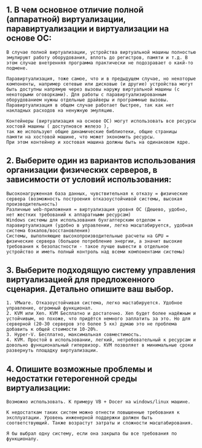 ## **1. В чем основное отличие полной (аппаратной) виртуализации, паравиртуализации и виртуализации на основе ОС:**
```
В случае полной виртуализации, устройства виртуальной машины полностью эмулируют работу оборудования, вплоть до регистров, памяти и т.д. В этом случае внетренняя программа практически не подозравает о какй-то подмене.

Паравиртуализация, тоже самое, что и в предыдущем случае, но некоторые компоненты, например сетевые или дисковые (и другие) устройства могут быть доступны напрямую через вызовы наружу виртуальной машины (с некоторыми оговорками). Для работы с паравиртуализированным оборудованием нужны отдельные драйверы и программные вызовы.
Паравиртуализация в общем случае работает быстрее, так как нет накладных расходов на ненужную эмуляцию.

Контейнеры (виртуализация на основе ОС) могут использовать все ресурсы хостовй машины ( доступновсе железо ),
так же используют общие динамические библиотеки, общие страницы  памяти на хостовой машине, что может экономить ресурсы.
При этом контейнер и хостовая машина должны быть на одинаковом ядре.
```
## **2. Выберите один из вариантов использования организации физических серверов, в зависимости от условий использования:**
```
Высоконагруженная база данных, чувствительная к отказу = физические сервера (возможность построения отказоустойчивой системы, высокая производительность)
Различные web-приложения = виртуализация уровня ОС (Дешево, удобно, нет жестких требований к аппаратнымм ресурсам)
Windows системы для использования бухгалтерским отделом = паравиртуализация (удобно в управлении, легко масштабируется, удобная система бэкапов/восстановления)
Системы, выполняющие высокопроизводительные расчеты на GPU = физические сервера (большое потребление энергии, а значит высокие требования к безопастности - такое лучше вывести в отдельное устройство и иметь полный контроль над всеми компонентами системы)
```
## **3. Выберите подходящую систему управления виртуализацией для предложенного сценария. Детально опишите ваш выбор.**
```
1. VMware. Отказоустойчивая система, легко мастабируется. Удобное управление, огромный функционал. 
2. KVM или Xen. KVM Бесплатно и достаточно. Xen будет более надёжным и устойчивым, но похоже, что придётся немного заплатить за это. Но для серверной (20-30 серверов это более 5 кк) думаю это не проблема добавить к общей стоимости 10-20%. 
3. Hyper-V. Бесплатно, максимальная совместимость.
4. KVM. Простой в использовании, легкий, нетребовательный к ресурсам и довольно функциональный гипервизор. KVM позволяет в минимальные сроки развернуть площадку виртуализации.
```
## **4. Опишите возможные проблемы и недостатки гетерогенной среды виртуализации:**
```
Возможно использовать. К примеру VB + Docer на windows/linux машине. 

К недостаткам таких систем можно отнести повышенные требования к эксплуатации. Уровень инженерной поддержки должен быть соответствующий. Также возрастут затраты и сложности масштабирования.

Я бы выбрал одну систему, если она закрыла бы все требования по функционалу.   
```
